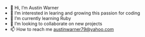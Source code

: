 - 👋 Hi, I’m Austin Warner
- 👀 I’m interested in learing and growing this passion for coding 
- 🌱 I’m currently learning Ruby
- 💞️ I’m looking to collaborate on new projects 
- 📫 How to reach me austinwarner79@yahoo.com

<!---
awarner14/awarner14 is a ✨ special ✨ repository because its `README.md` (this file) appears on your GitHub profile.
You can click the Preview link to take a look at your changes.
--->
